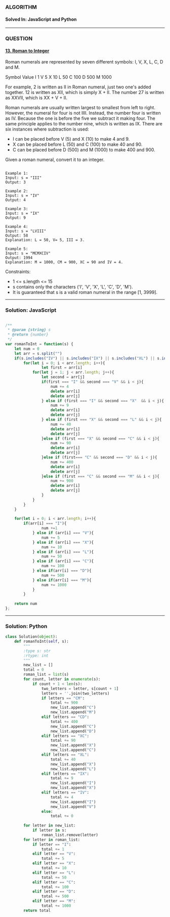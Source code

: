 ### ALGORITHM
#### Solved In: JavaScript and Python
-----
### QUESTION

#### [13. Roman to Integer](https://leetcode.com/problems/roman-to-integer/)

Roman numerals are represented by seven different symbols: I, V, X, L, C, D and M.

Symbol       Value
I             1
V             5
X             10
L             50
C             100
D             500
M             1000

For example, 2 is written as II in Roman numeral, just two one's added together. 12 is written as XII, which is simply X + II. The number 27 is written as XXVII, which is XX + V + II.

Roman numerals are usually written largest to smallest from left to right. However, the numeral for four is not IIII. Instead, the number four is written as IV. Because the one is before the five we subtract it making four. The same principle applies to the number nine, which is written as IX. There are six instances where subtraction is used:

* I can be placed before V (5) and X (10) to make 4 and 9. 
* X can be placed before L (50) and C (100) to make 40 and 90. 
* C can be placed before D (500) and M (1000) to make 400 and 900.

Given a roman numeral, convert it to an integer.

``` 

Example 1:
Input: s = "III"
Output: 3

Example 2:
Input: s = "IV"
Output: 4

Example 3:
Input: s = "IX"
Output: 9

Example 4:
Input: s = "LVIII"
Output: 58
Explanation: L = 50, V= 5, III = 3.

Example 5:
Input: s = "MCMXCIV"
Output: 1994
Explanation: M = 1000, CM = 900, XC = 90 and IV = 4.

```

Constraints:

* 1 <= s.length <= 15
* s contains only the characters ('I', 'V', 'X', 'L', 'C', 'D', 'M').
* It is guaranteed that s is a valid roman numeral in the range [1, 3999].

-----

### Solution: JavaScript

```js

/**
 * @param {string} s
 * @return {number}
 */
var romanToInt = function(s) {
    let num = 0
    let arr = s.split("")
    if(s.includes("IV") || s.includes("IX") || s.includes("XL") || s.includes("XC") || s.includes("CD") || s.includes("CM")){
        for(let i = 0; i < arr.length; i++){
                let first = arr[i]
            for(let j = 1; j < arr.length; j++){
                let second = arr[j]
                if(first === "I" && second === "V" && i < j){
                    num += 4
                    delete arr[i]
                    delete arr[j]
                } else if (first === "I" && second === "X"  && i < j){
                    num += 9
                    delete arr[i]
                    delete arr[j]
                } else if (first === "X" && second === "L" && i < j){
                    num += 40
                    delete arr[i]
                    delete arr[j]
                }else if (first === "X" && second === "C" && i < j){
                    num += 90
                    delete arr[i]
                    delete arr[j]
                }else if (first=== "C" && second === "D" && i < j){
                    num += 400
                    delete arr[i]
                    delete arr[j]
                }else if (first === "C" && second === "M" && i < j){
                    num += 900
                    delete arr[i]
                    delete arr[j]
                }
            }
        }
    } 
    
    for(let i = 0; i < arr.length; i++){
        if(arr[i] === "I"){
                num +=1
            } else if (arr[i] === "V"){
                num += 5
            } else if (arr[i] === "X"){
                num += 10
            } else if (arr[i] === "L"){
                num += 50
            } else if (arr[i] === "C"){
                num += 100
            } else if(arr[i] === "D"){
                num += 500
            } else if(arr[i] === "M"){
                num += 1000
            }
        }
    
    return num
};

```

-----

### Solution: Python

```py
class Solution(object):
    def romanToInt(self, s):
        """
        :type s: str
        :rtype: int
        """
        new_list = []
        total = 0
        roman_list = list(s)
        for count, letter in enumerate(s):
            if count + 1 < len(s):
                two_letters = letter, s[count + 1]
                letters = ''.join(two_letters)
                if letters == "CM":
                    total += 900
                    new_list.append("C")
                    new_list.append("M")
                elif letters == "CD":
                    total += 400
                    new_list.append("C")
                    new_list.append("D")
                elif letters == "XC":
                    total += 90
                    new_list.append("X")
                    new_list.append("C")
                elif letters == "XL":
                    total += 40
                    new_list.append("X")
                    new_list.append("L")
                elif letters == "IX":
                    total += 9
                    new_list.append("I")
                    new_list.append("X")
                elif letters == "IV":
                    total += 4
                    new_list.append("I")
                    new_list.append("V")
                else:
                    total += 0
                    
        for letter in new_list:
            if letter in s:
                roman_list.remove(letter)
        for letter in roman_list:
            if letter == "I":
                total += 1
            elif letter == "V":
                total += 5
            elif letter == "X":
                total += 10
            elif letter == "L":
                total += 50
            elif letter == "C":
                total += 100
            elif letter == "D":
                total += 500
            elif letter == "M":
                total += 1000
        return total

```
